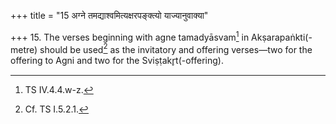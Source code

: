 +++
title = "15 अग्ने तमद्याश्वमित्यक्षरपङ्क्त्यो याज्यानुवाक्या"

+++
15. The verses beginning with agne tamadyāsvam[^1] in Akṣarapaṅkti(-metre) should be used[^2] as the invitatory and offering verses—two for the offering to Agni and two for the Sviṣṭakr̥t(-offering).   


[^1]: TS IV.4.4.w-z.  


[^2]: Cf. TS I.5.2.1.  
